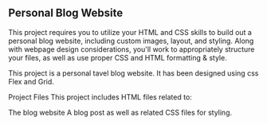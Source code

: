 Personal Blog Website
------------------------------
This project requires you to utilize your HTML and CSS skills to build out a personal blog website, including custom images, layout, and styling. Along with webpage design considerations, you'll work to appropriately structure your files, as well as use proper CSS and HTML formatting & style.

This project is a personal tavel blog website. It has been designed using css Flex and Grid.

Project Files
This project includes HTML files related to:

The blog website
A blog post
as well as related CSS files for styling.
